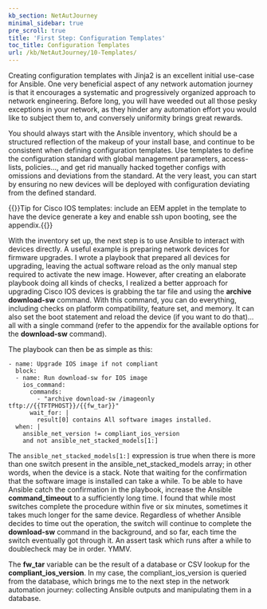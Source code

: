```yaml
---
kb_section: NetAutJourney
minimal_sidebar: true
pre_scroll: true
title: 'First Step: Configuration Templates'
toc_title: Configuration Templates
url: /kb/NetAutJourney/10-Templates/
---
```

Creating configuration templates with Jinja2 is an excellent initial use-case for Ansible.
One very beneficial aspect of any network automation journey is that it encourages
a systematic and progressively organized approach to network engineering. Before long,
you will have weeded out all those pesky exceptions in your network, as they hinder any
automation effort you would like to subject them to, and conversely uniformity brings great rewards.

You should always start with the Ansible inventory, which should be a structured reflection of the
makeup of your install base, and continue to be consistent when defining configuration templates.
Use templates to define the configuration standard with global management parameters, access-lists,
policies..., and get rid manually hacked together configs with omissions and deviations from the
standard. At the very least, you can start by ensuring no new devices will be deployed with
configuration deviating from the defined standard.

{{<note info>}}Tip for Cisco IOS templates: include an EEM applet in the template to have the device generate
a key and enable ssh upon booting, see the appendix.{{</note>}}

With the inventory set up, the next step is to use Ansible to interact with devices directly.
A useful example is preparing network devices for firmware upgrades. I wrote a playbook that
prepared all devices for upgrading, leaving the actual software reload as the only manual step
required to activate the new image. However, after creating an elaborate playbook doing all
kinds of checks, I realized a better approach for upgrading Cisco IOS devices is grabbing
the tar file and using the **archive download-sw** command. With this command, you can do
everything, including checks on platform compatibility, feature set, and memory. It can
also set the boot statement and reload the device (if you want to do that)... all with a
single command (refer to the appendix for the available options for the **download-sw** command).

The playbook can then be as simple as this:

```
- name: Upgrade IOS image if not compliant
  block:
  - name: Run download-sw for IOS image
    ios_command:
      commands:
        - "archive download-sw /imageonly tftp://{{TFTPHOST}}/{{fw_tar}}"
      wait_for: |
        result[0] contains All software images installed.
  when: |
    ansible_net_version != compliant_ios_version
    and not ansible_net_stacked_models[1:]
```

The `ansible_net_stacked_models[1:]` expression is true when there is more than one switch present in the ansible_net_stacked_models array; in other words, when the device is a stack. Note that waiting for the confirmation that the software image is installed can take a while. To be able to have Ansible catch the confirmation in the playbook, increase the Ansible **command_timeout** to a sufficiently long time. I found that while most switches complete the procedure within five or six minutes, sometimes it takes much longer for the same device. Regardless of whether Ansible decides to time out the operation, the switch will continue to complete the **download-sw** command in the background, and so far, each time the switch eventually got through it. An assert task which runs after a while to doublecheck may be in order. YMMV.

The **fw_tar** variable can be the result of a database or CSV lookup for the **compliant_ios_version**. In my case, the compliant_ios_version is queried from the database, which brings me to the next step in the network automation journey: collecting Ansible outputs and manipulating them in a database.
